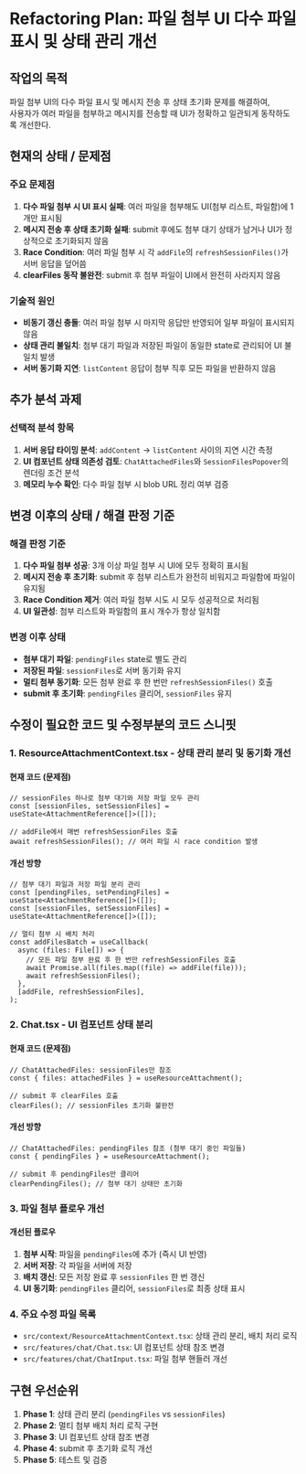 # Refactoring Plan: 파일 첨부 UI 다수 파일 표시 및 상태 관리 개선

## 작업의 목적

파일 첨부 UI의 다수 파일 표시 및 메시지 전송 후 상태 초기화 문제를 해결하여,  
사용자가 여러 파일을 첨부하고 메시지를 전송할 때 UI가 정확하고 일관되게 동작하도록 개선한다.

## 현재의 상태 / 문제점

### 주요 문제점

1. **다수 파일 첨부 시 UI 표시 실패**: 여러 파일을 첨부해도 UI(첨부 리스트, 파일함)에 1개만 표시됨
2. **메시지 전송 후 상태 초기화 실패**: submit 후에도 첨부 대기 상태가 남거나 UI가 정상적으로 초기화되지 않음
3. **Race Condition**: 여러 파일 첨부 시 각 `addFile`의 `refreshSessionFiles()`가 서버 응답을 덮어씀
4. **clearFiles 동작 불완전**: submit 후 첨부 파일이 UI에서 완전히 사라지지 않음

### 기술적 원인

- **비동기 갱신 충돌**: 여러 파일 첨부 시 마지막 응답만 반영되어 일부 파일이 표시되지 않음
- **상태 관리 불일치**: 첨부 대기 파일과 저장된 파일이 동일한 state로 관리되어 UI 불일치 발생
- **서버 동기화 지연**: `listContent` 응답이 첨부 직후 모든 파일을 반환하지 않음

## 추가 분석 과제

### 선택적 분석 항목

1. **서버 응답 타이밍 분석**: `addContent` → `listContent` 사이의 지연 시간 측정
2. **UI 컴포넌트 상태 의존성 검토**: `ChatAttachedFiles`와 `SessionFilesPopover`의 렌더링 조건 분석
3. **메모리 누수 확인**: 다수 파일 첨부 시 blob URL 정리 여부 검증

## 변경 이후의 상태 / 해결 판정 기준

### 해결 판정 기준

1. **다수 파일 첨부 성공**: 3개 이상 파일 첨부 시 UI에 모두 정확히 표시됨
2. **메시지 전송 후 초기화**: submit 후 첨부 리스트가 완전히 비워지고 파일함에 파일이 유지됨
3. **Race Condition 제거**: 여러 파일 첨부 시도 시 모두 성공적으로 처리됨
4. **UI 일관성**: 첨부 리스트와 파일함의 표시 개수가 항상 일치함

### 변경 이후 상태

- **첨부 대기 파일**: `pendingFiles` state로 별도 관리
- **저장된 파일**: `sessionFiles`로 서버 동기화 유지
- **멀티 첨부 동기화**: 모든 첨부 완료 후 한 번만 `refreshSessionFiles()` 호출
- **submit 후 초기화**: `pendingFiles` 클리어, `sessionFiles` 유지

## 수정이 필요한 코드 및 수정부분의 코드 스니핏

### 1. ResourceAttachmentContext.tsx - 상태 관리 분리 및 동기화 개선

#### 현재 코드 (문제점)

```tsx
// sessionFiles 하나로 첨부 대기와 저장 파일 모두 관리
const [sessionFiles, setSessionFiles] = useState<AttachmentReference[]>([]);

// addFile에서 매번 refreshSessionFiles 호출
await refreshSessionFiles(); // 여러 파일 시 race condition 발생
```

#### 개선 방향

```tsx
// 첨부 대기 파일과 저장 파일 분리 관리
const [pendingFiles, setPendingFiles] = useState<AttachmentReference[]>([]);
const [sessionFiles, setSessionFiles] = useState<AttachmentReference[]>([]);

// 멀티 첨부 시 배치 처리
const addFilesBatch = useCallback(
  async (files: File[]) => {
    // 모든 파일 첨부 완료 후 한 번만 refreshSessionFiles 호출
    await Promise.all(files.map((file) => addFile(file)));
    await refreshSessionFiles();
  },
  [addFile, refreshSessionFiles],
);
```

### 2. Chat.tsx - UI 컴포넌트 상태 분리

#### 현재 코드 (문제점)

```tsx
// ChatAttachedFiles: sessionFiles만 참조
const { files: attachedFiles } = useResourceAttachment();

// submit 후 clearFiles 호출
clearFiles(); // sessionFiles 초기화 불완전
```

#### 개선 방향

```tsx
// ChatAttachedFiles: pendingFiles 참조 (첨부 대기 중인 파일들)
const { pendingFiles } = useResourceAttachment();

// submit 후 pendingFiles만 클리어
clearPendingFiles(); // 첨부 대기 상태만 초기화
```

### 3. 파일 첨부 플로우 개선

#### 개선된 플로우

1. **첨부 시작**: 파일을 `pendingFiles`에 추가 (즉시 UI 반영)
2. **서버 저장**: 각 파일을 서버에 저장
3. **배치 갱신**: 모든 저장 완료 후 `sessionFiles` 한 번 갱신
4. **UI 동기화**: `pendingFiles` 클리어, `sessionFiles`로 최종 상태 표시

### 4. 주요 수정 파일 목록

- `src/context/ResourceAttachmentContext.tsx`: 상태 관리 분리, 배치 처리 로직
- `src/features/chat/Chat.tsx`: UI 컴포넌트 상태 참조 변경
- `src/features/chat/ChatInput.tsx`: 파일 첨부 핸들러 개선

## 구현 우선순위

1. **Phase 1**: 상태 관리 분리 (`pendingFiles` vs `sessionFiles`)
2. **Phase 2**: 멀티 첨부 배치 처리 로직 구현
3. **Phase 3**: UI 컴포넌트 상태 참조 변경
4. **Phase 4**: submit 후 초기화 로직 개선
5. **Phase 5**: 테스트 및 검증
